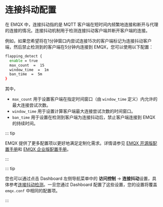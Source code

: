 # 连接抖动配置

在 EMQX 中，连接抖动指的是 MQTT 客户端在短时间内频繁地连接和断开与代理的连接的情况。连接抖动机制用于检测连接抖动客户端并断开客户端的连接。

例如，如果您希望将在1分钟窗口内尝试连接15次的客户端标记为连接抖动客户端，然后禁止检测到的客户端在5分钟内连接到 EMQX，您可以使用以下配置：

```bash
flapping_detect {
  enable = true
  max_count  =  15
  window_time  =  1m
  ban_time  =  5m
}
```

其中，

- `max_count` 用于设置客户端在指定时间窗口（由 `window_time` 定义）内允许的最大连接尝试次数。
- `window_time` 用于设置计算客户端最大连接尝试次数的时间窗口。
- `ban_time` 用于设置在检测到客户端为连接抖动后，禁止客户端连接到 EMQX 的持续时间。

::: tip

EMQX 提供了更多配置项以更好地满足定制化需求。详情请参见 [EMQX 开源版配置手册](https://docs.emqx.com/zh/emqx/v@CE_VERSION@/hocon/)和 [EMQX 企业版配置手册](https://docs.emqx.com/zh/enterprise/v@EE_VERSION@/hocon/)。

:::

::: tip

您也可以通过点击 Dashboard 左侧导航菜单中的 **访问控制** -> **连接抖动**设置，具体参考[连接抖动检测](../access-control/flapping-detect.md)。一旦您通过 Dashboard 配置了这些设置，您的设置将覆盖 `emqx.conf` 中相同的配置项。

:::
